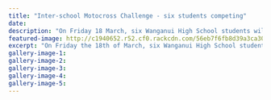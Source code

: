 ```yaml
---
title: "Inter-school Motocross Challenge - six students competing"
date: 
description: "On Friday 18 March, six Wanganui High School students will be competing in the 2016 Inter-school Motocross Challenge being held in Rotorua. Here is a report from Joe Wainhouse about the weekend..."
featured-image: http://c1940652.r52.cf0.rackcdn.com/56eb7f6fb8d39a3ca300241f/Motocross-champs-WHS-students-March-2016.png
excerpt: "On Friday the 18th of March, six Wanganui High School students will be competing in the 2016 Inter-school Motocross Challenge being held in Rotorua."
gallery-image-1: 
gallery-image-2: 
gallery-image-3: 
gallery-image-4: 
gallery-image-5: 
---
```

